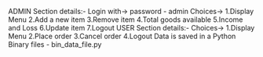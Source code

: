 ADMIN Section details:-
Login with-> password - admin
 Choices->
    1.Display Menu
    2.Add a new item
    3.Remove item
    4.Total goods available
    5.Income and Loss
    6.Update item
    7.Logout
USER Section details:-
 Choices->
    1.Display Menu
    2.Place order
    3.Cancel order
    4.Logout
Data is saved in a Python Binary files - bin_data_file.py

    
